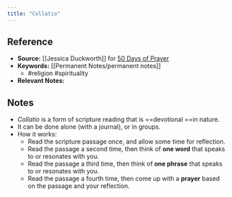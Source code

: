```yaml
---
title: "Collatio"
---
```

## Reference
- **Source:** [[Jessica Duckworth]] for  [50 Days of Prayer](https://www.youtube.com/watch?v=Q1GCTqkxbsw)
- **Keywords:** [[Permanent Notes/permanent notes]]
	- #religion #spirituality 
- **Relevant Notes:** 
## Notes
- *Collatio* is a form of scripture reading that is ==devotional ==in nature.
- It can be done alone (with a journal), or in groups.
- How it works:
	- Read the scripture passage once, and allow some time for reflection.
	- Read the passage a second time, then think of **one word** that speaks to or resonates with you.
	- Read the passage a third time, then think of **one phrase** that speaks to or resonates with you.
	- Read the passage a fourth time, then come up with a **prayer** based on the passage and your reflection.
